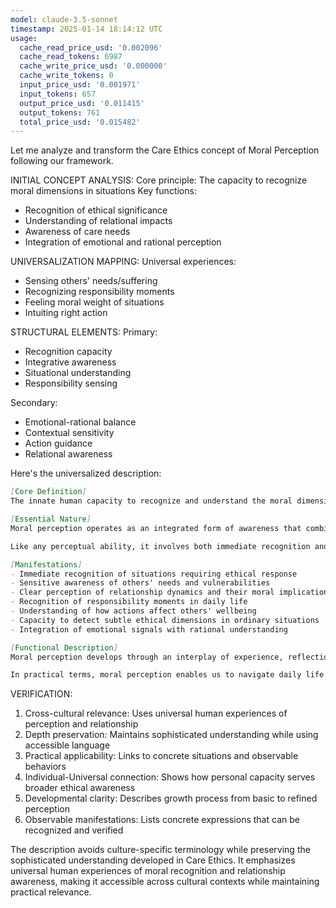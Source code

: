 ```yaml
---
model: claude-3.5-sonnet
timestamp: 2025-01-14 18:14:12 UTC
usage:
  cache_read_price_usd: '0.002096'
  cache_read_tokens: 6987
  cache_write_price_usd: '0.000000'
  cache_write_tokens: 0
  input_price_usd: '0.001971'
  input_tokens: 657
  output_price_usd: '0.011415'
  output_tokens: 761
  total_price_usd: '0.015482'
---
```


Let me analyze and transform the Care Ethics concept of Moral Perception following our framework.

INITIAL CONCEPT ANALYSIS:
Core principle: The capacity to recognize moral dimensions in situations
Key functions: 
- Recognition of ethical significance
- Understanding of relational impacts
- Awareness of care needs
- Integration of emotional and rational perception

UNIVERSALIZATION MAPPING:
Universal experiences:
- Sensing others' needs/suffering
- Recognizing responsibility moments
- Feeling moral weight of situations
- Intuiting right action

STRUCTURAL ELEMENTS:
Primary:
- Recognition capacity
- Integrative awareness
- Situational understanding
- Responsibility sensing

Secondary:
- Emotional-rational balance
- Contextual sensitivity
- Action guidance
- Relational awareness

Here's the universalized description:

```markdown
[Core Definition]
The innate human capacity to recognize and understand the moral dimension of life situations, combining emotional sensitivity with practical understanding to perceive ethical significance, relational impacts, and opportunities for beneficial action in daily experience.

[Essential Nature]
Moral perception operates as an integrated form of awareness that combines emotional sensitivity, rational understanding, and practical insight. It functions as a bridge between raw experience and ethical action, allowing us to recognize moments of moral significance within the flow of ordinary life. This perceptual capacity develops through experience and reflection, becoming increasingly refined in its ability to detect subtle ethical dimensions and implications.

Like any perceptual ability, it involves both immediate recognition and deeper understanding, operating at multiple levels from instant intuition to considered reflection. It serves as the foundation for ethical action by illuminating opportunities for positive impact and revealing the web of moral relationships in which we exist.

[Manifestations]
- Immediate recognition of situations requiring ethical response
- Sensitive awareness of others' needs and vulnerabilities
- Clear perception of relationship dynamics and their moral implications
- Recognition of responsibility moments in daily life
- Understanding of how actions affect others' wellbeing
- Capacity to detect subtle ethical dimensions in ordinary situations
- Integration of emotional signals with rational understanding

[Functional Description]
Moral perception develops through an interplay of experience, reflection, and practice. It begins with basic emotional sensitivity to others' needs and gradually expands to include more sophisticated understanding of ethical dimensions and implications. This capacity becomes more refined through conscious attention to moral aspects of experience, reflection on past situations, and integration of emotional and rational insights.

In practical terms, moral perception enables us to navigate daily life with greater awareness of our impact on others and opportunities for positive action. It helps us recognize moments of ethical significance that might otherwise pass unnoticed, guides us in understanding the needs of others, and supports us in making choices that contribute to individual and collective wellbeing. This capacity serves as an essential foundation for ethical behavior by bridging the gap between abstract moral understanding and concrete situational awareness.
```

VERIFICATION:
1. Cross-cultural relevance: Uses universal human experiences of perception and relationship
2. Depth preservation: Maintains sophisticated understanding while using accessible language
3. Practical applicability: Links to concrete situations and observable behaviors
4. Individual-Universal connection: Shows how personal capacity serves broader ethical awareness
5. Developmental clarity: Describes growth process from basic to refined perception
6. Observable manifestations: Lists concrete expressions that can be recognized and verified

The description avoids culture-specific terminology while preserving the sophisticated understanding developed in Care Ethics. It emphasizes universal human experiences of moral recognition and relationship awareness, making it accessible across cultural contexts while maintaining practical relevance.